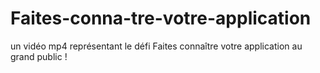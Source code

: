 # Faites-conna-tre-votre-application
un vidéo mp4 représentant le défi Faites connaître votre application au grand public !
